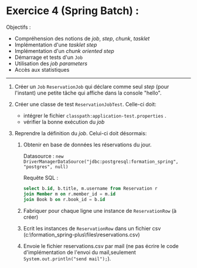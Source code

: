 #  Exercice 4 (Spring Batch) :

Objectifs :

* Compréhension des notions de _job_, _step_, _chunk_, _tasklet_
* Implémentation d'une _tasklet step_
* Implémentation d'un _chunk oriented step_
* Démarrage et tests d'un `Job`
* Utilisation des _job parameters_
* Accès aux statistiques
*****

1. Créer un `Job` `ReservationJob` qui déclare comme seul _step_ (pour l'instant) une petite tâche qui affiche dans la console "hello".

2. Créer une classe de test `ReservationJobTest`. Celle-ci doit:

    * intégrer le fichier `classpath:application-test.properties` .
    * vérifier la bonne exécution du _job_

3. Reprendre la définition du _job_. Celui-ci doit désormais:

    1. Obtenir en base de données les réservations du jour.

        Datasource : `new DriverManagerDataSource("jdbc:postgresql:formation_spring", "postgres", null)`

        Requête SQL :
        ```sql
        select b.id, b.title, m.username from Reservation r 
        join Member m on r.member_id = m.id 
        join Book b on r.book_id = b.id
        ```
    2. Fabriquer pour chaque ligne une instance de `ReservationRow` (à créer)

    3. Ecrit les instances de `ReservationRow` dans un fichier csv (c:\formation_spring-plus\files\reservations.csv)

    4. Envoie le fichier reservations.csv par mail (ne pas écrire le code d'implémentation de l'envoi du mail,seulement `System.out.println("send mail");`).
